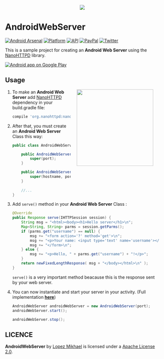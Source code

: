 <p align="center"><a target="_blank" href="https://play.google.com/store/apps/details?id=com.mikhaellopez.androidwebserver" title="Download on Google Play Store"><img src="http://i68.tinypic.com/igg1o2.png"></a></p>

AndroidWebServer
=========
[![Android Arsenal](https://img.shields.io/badge/Android%20Arsenal-WebServer-lightgrey.svg?style=flat)](https://android-arsenal.com/details/1/2847)
[![Platform](https://img.shields.io/badge/platform-android-green.svg)](http://developer.android.com/index.html)
[![API](https://img.shields.io/badge/API-8%2B-brightgreen.svg?style=flat)](https://android-arsenal.com/api?level=8)
[![PayPal](https://img.shields.io/badge/paypal-donate-yellow.svg)](https://www.paypal.me/LopezMikhael)
[![Twitter](https://img.shields.io/badge/Twitter-@LopezMikhael-blue.svg?style=flat)](http://twitter.com/lopezmikhael)

This is a sample project for creating an **Android Web Server** using the [NanoHTTPD](https://github.com/NanoHttpd/nanohttpd) library.

<a target="_blank" href="https://play.google.com/store/apps/details?id=com.mikhaellopez.androidwebserver">
  <img alt="Android app on Google Play" src="https://developer.android.com/images/brand/en_app_rgb_wo_45.png" />
</a>

Usage
-----

<img src="http://i67.tinypic.com/2iaajgz.png" width="250" align="right" hspace="20" />

1. To make an **Android Web Server** add [NanoHTTPD](https://github.com/NanoHttpd/nanohttpd) dependency in your build.gradle file: 

	```groovy
	compile 'org.nanohttpd:nanohttpd:2.2.0'
	```

2. After that, you must create an **Android Web Server** Class this way:

	```java
	public class AndroidWebServer extends NanoHTTPD {
	
	    public AndroidWebServer(int port) {
	        super(port);
	    }
	
	    public AndroidWebServer(String hostname, int port) {
	        super(hostname, port);
	    }
	    
	    //...
	}
	```

3. Add `serve()` method in your **Android Web Server** Class :

	```java
	@Override
	public Response serve(IHTTPSession session) {
	    String msg = "<html><body><h1>Hello server</h1>\n";
	    Map<String, String> parms = session.getParms();
	    if (parms.get("username") == null) {
	        msg += "<form action='?' method='get'>\n";
	        msg += "<p>Your name: <input type='text' name='username'></p>\n";
	        msg += "</form>\n";
	    } else {
	        msg += "<p>Hello, " + parms.get("username") + "!</p>";
		}
	    return newFixedLengthResponse( msg + "</body></html>\n" );
	}
	```

	`serve()` is a very important method beacause this is the response sent by your web server.
	
4. You can now instantiate and start your server in your activity. (Full implementation [**here**](/app/src/main/java/com/mikhaellopez/androidwebserver/MainActivity.java))
	```java
	AndroidWebServer androidWebServer = new AndroidWebServer(port);
	androidWebServer.start();
	```
	
	```java
	androidWebServer.stop();
	```

LICENCE
-----

**AndroidWebServer** by [Lopez Mikhael](http://mikhaellopez.com/) is licensed under a [Apache License 2.0](http://www.apache.org/licenses/LICENSE-2.0).

